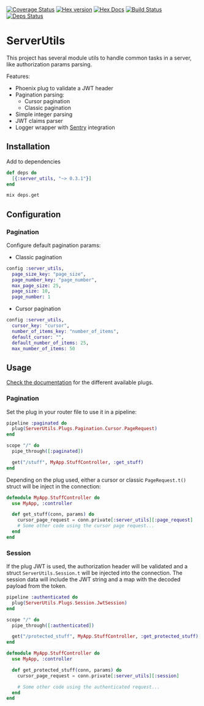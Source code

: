 [![Coverage Status](https://coveralls.io/repos/github/heyorbit/elixir-server-utils/badge.svg?branch=master)](https://coveralls.io/github/heyorbit/elixir-server-utils?branch=master)
[![Hex version](https://img.shields.io/hexpm/v/sippet.svg "Hex version")](https://hex.pm/packages/server_utils)
[![Hex Docs](https://img.shields.io/badge/hex-docs-9768d1.svg)](https://hexdocs.pm/server_utils)
[![Build Status](https://travis-ci.org/heyorbit/elixir-server-utils.svg?branch=master)](https://travis-ci.org/heyorbit/elixir-server-utils)
[![Deps Status](https://beta.hexfaktor.org/badge/all/github/heyorbit/elixir-server-utils.svg)](https://beta.hexfaktor.org/github/heyorbit/elixir-server-utils)

# ServerUtils

This project has several module utils to handle common tasks in a server, like authorization params parsing.

Features:

  * Phoenix plug to validate a JWT header
  * Pagination parsing:
    * Cursor pagination
    * Classic pagination
  * Simple integer parsing
  * JWT claims parser
  * Logger wrapper with [Sentry](https://sentry.io/welcome/) integration

## Installation

Add to dependencies

```elixir
def deps do
  [{:server_utils, "~> 0.3.1"}]
end
```

```bash
mix deps.get
```

## Configuration

### Pagination

Configure default pagination params:

* Classic pagination

```elixir
config :server_utils,
  page_size_key: "page_size",
  page_number_key: "page_number",
  max_page_size: 25,
  page_size: 10,
  page_number: 1
```

* Cursor pagination

```elixir
config :server_utils,
  cursor_key: "cursor",
  number_of_items_key: "number_of_items",
  default_cursor: "",
  default_number_of_items: 25,
  max_number_of_items: 50
```

## Usage

[Check the documentation](https://hexdocs.pm/server_utils) for the different available plugs.

### Pagination

Set the plug in your router file to use it in a pipeline:

```elixir
pipeline :paginated do
  plug(ServerUtils.Plugs.Pagination.Cursor.PageRequest)
end

scope "/" do
  pipe_through([:paginated])

  get("/stuff", MyApp.StuffController, :get_stuff)
end
```

Depending on the plug used, either a cursor or classic `PageRequest.t()` struct will be inject in the connection:

```elixir
defmodule MyApp.StuffController do
  use MyApp, :controller

  def get_stuff(conn, params) do
    cursor_page_request = conn.private[:server_utils][:page_request]
    # Some other code using the cursor page request...
  end
end
```

### Session

If the plug JWT is used, the authorization header will be validated and a struct `ServerUtils.Session.t` will be injected into the connection.
The session data will include the JWT string and a map with the decoded payload from the token.

```elixir
pipeline :authenticated do
  plug(ServerUtils.Plugs.Session.JwtSession)
end

scope "/" do
  pipe_through([:authenticated])

  get("/protected_stuff", MyApp.StuffController, :get_protected_stuff)
end
```

```elixir
defmodule MyApp.StuffController do
  use MyApp, :controller

  def get_protected_stuff(conn, params) do
    cursor_page_request = conn.private[:server_utils][:session]

    # Some other code using the authenticated request...
  end
end
```
